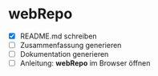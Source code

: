 # webRepo
- [x] README.md schreiben
- [ ] Zusammenfassung generieren
- [ ] Dokumentation generieren
- [ ] Anleitung: **webRepo** im Browser öffnen
